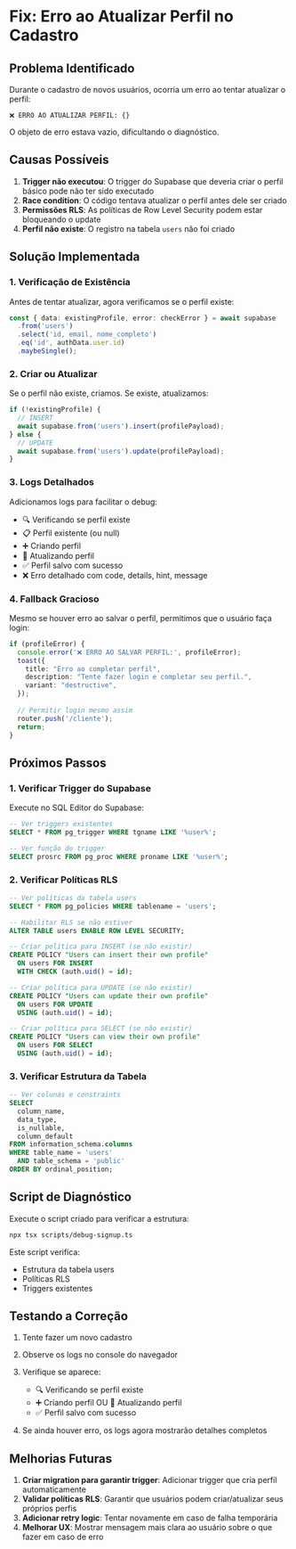 # Fix: Erro ao Atualizar Perfil no Cadastro

## Problema Identificado

Durante o cadastro de novos usuários, ocorria um erro ao tentar atualizar o perfil:

```
❌ ERRO AO ATUALIZAR PERFIL: {}
```

O objeto de erro estava vazio, dificultando o diagnóstico.

## Causas Possíveis

1. **Trigger não executou**: O trigger do Supabase que deveria criar o perfil básico pode não ter sido executado
2. **Race condition**: O código tentava atualizar o perfil antes dele ser criado
3. **Permissões RLS**: As políticas de Row Level Security podem estar bloqueando o update
4. **Perfil não existe**: O registro na tabela `users` não foi criado

## Solução Implementada

### 1. Verificação de Existência

Antes de tentar atualizar, agora verificamos se o perfil existe:

```typescript
const { data: existingProfile, error: checkError } = await supabase
  .from('users')
  .select('id, email, nome_completo')
  .eq('id', authData.user.id)
  .maybeSingle();
```

### 2. Criar ou Atualizar

Se o perfil não existe, criamos. Se existe, atualizamos:

```typescript
if (!existingProfile) {
  // INSERT
  await supabase.from('users').insert(profilePayload);
} else {
  // UPDATE
  await supabase.from('users').update(profilePayload);
}
```

### 3. Logs Detalhados

Adicionamos logs para facilitar o debug:

- 🔍 Verificando se perfil existe
- 📋 Perfil existente (ou null)
- ➕ Criando perfil
- 🔄 Atualizando perfil
- ✅ Perfil salvo com sucesso
- ❌ Erro detalhado com code, details, hint, message

### 4. Fallback Gracioso

Mesmo se houver erro ao salvar o perfil, permitimos que o usuário faça login:

```typescript
if (profileError) {
  console.error('❌ ERRO AO SALVAR PERFIL:', profileError);
  toast({
    title: "Erro ao completar perfil",
    description: "Tente fazer login e completar seu perfil.",
    variant: "destructive",
  });
  
  // Permitir login mesmo assim
  router.push('/cliente');
  return;
}
```

## Próximos Passos

### 1. Verificar Trigger do Supabase

Execute no SQL Editor do Supabase:

```sql
-- Ver triggers existentes
SELECT * FROM pg_trigger WHERE tgname LIKE '%user%';

-- Ver função do trigger
SELECT prosrc FROM pg_proc WHERE proname LIKE '%user%';
```

### 2. Verificar Políticas RLS

```sql
-- Ver políticas da tabela users
SELECT * FROM pg_policies WHERE tablename = 'users';

-- Habilitar RLS se não estiver
ALTER TABLE users ENABLE ROW LEVEL SECURITY;

-- Criar política para INSERT (se não existir)
CREATE POLICY "Users can insert their own profile"
  ON users FOR INSERT
  WITH CHECK (auth.uid() = id);

-- Criar política para UPDATE (se não existir)
CREATE POLICY "Users can update their own profile"
  ON users FOR UPDATE
  USING (auth.uid() = id);

-- Criar política para SELECT (se não existir)
CREATE POLICY "Users can view their own profile"
  ON users FOR SELECT
  USING (auth.uid() = id);
```

### 3. Verificar Estrutura da Tabela

```sql
-- Ver colunas e constraints
SELECT 
  column_name, 
  data_type, 
  is_nullable, 
  column_default
FROM information_schema.columns
WHERE table_name = 'users'
  AND table_schema = 'public'
ORDER BY ordinal_position;
```

## Script de Diagnóstico

Execute o script criado para verificar a estrutura:

```bash
npx tsx scripts/debug-signup.ts
```

Este script verifica:
- Estrutura da tabela users
- Políticas RLS
- Triggers existentes

## Testando a Correção

1. Tente fazer um novo cadastro
2. Observe os logs no console do navegador
3. Verifique se aparece:
   - 🔍 Verificando se perfil existe
   - ➕ Criando perfil OU 🔄 Atualizando perfil
   - ✅ Perfil salvo com sucesso

4. Se ainda houver erro, os logs agora mostrarão detalhes completos

## Melhorias Futuras

1. **Criar migration para garantir trigger**: Adicionar trigger que cria perfil automaticamente
2. **Validar políticas RLS**: Garantir que usuários podem criar/atualizar seus próprios perfis
3. **Adicionar retry logic**: Tentar novamente em caso de falha temporária
4. **Melhorar UX**: Mostrar mensagem mais clara ao usuário sobre o que fazer em caso de erro
